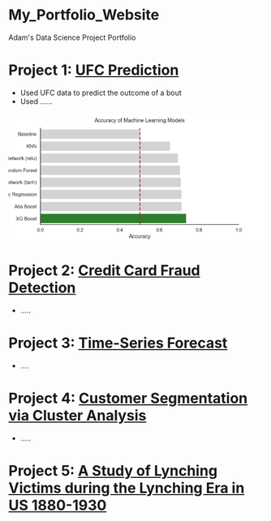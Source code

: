 # My_Portfolio_Website
Adam's Data Science Project Portfolio

# Project 1: [UFC Prediction](https://github.com/AdamBlomfield/machine_learning_ufc_data)
* Used UFC data to predict the outcome of a bout
* Used ......

![](/images/accuracy_of_machine_learning_models.png)

# Project 2: [Credit Card Fraud Detection](https://github.com/AdamBlomfield/credit_card_fraud)
* .....

# Project 3: [Time-Series Forecast](https://github.com/AdamBlomfield/timeseries_arima_zillowdata)
* ....

# Project 4: [Customer Segmentation via Cluster Analysis](https://github.com/AdamBlomfield/customer_segmentation_via_cluster_analysis)
* .....

# Project 5: [A Study of Lynching Victims during the Lynching Era in US 1880-1930](https://github.com/bluetrane-dev/dsc_mod3_final_project)
